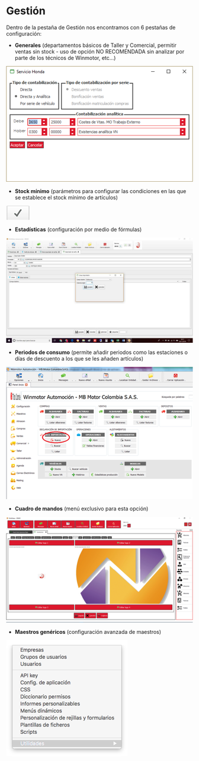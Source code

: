 # Gestión

Dentro de la pestaña de Gestión nos encontramos con 6 pestañas de configuración:

* **Generales** \(departamentos básicos de Taller y Comercial, permitir ventas sin stock - uso de opción NO RECOMENDADA sin analizar por parte de los técnicos de Winmotor, etc...\)

![](../../../.gitbook/assets/image%20%2890%29.png)

* **Stock mínimo** \(parámetros para configurar las condiciones en las que se establece el stock mínimo de artículos\)

![](../../../.gitbook/assets/image%20%2850%29.png)

* **Estadísticas** \(configuración por medio de fórmulas\)

![](../../../.gitbook/assets/image%20%2822%29.png)

* **Periodos de consumo** \(permite añadir periodos como las estaciones o días de descuento a los que se les añaden artículos\)

![](../../../.gitbook/assets/image%20%28134%29.png)

* **Cuadro de mandos** \(menú exclusivo para esta opción\)

![](../../../.gitbook/assets/image%20%28366%29.png)

* **Maestros genéricos** \(configuración avanzada de maestros\)

![](../../../.gitbook/assets/image%20%28274%29.png)

